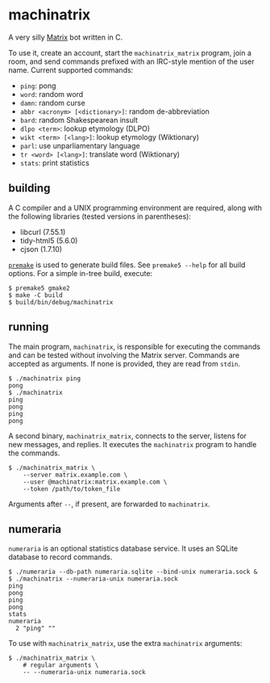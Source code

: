 # machinatrix

A very silly [Matrix](https://matrix.org) bot written in C.

To use it, create an account, start the `machinatrix_matrix` program, join a
room, and send commands prefixed with an IRC-style mention of the user name.
Current supported commands:

- `ping`: pong
- `word`: random word
- `damn`: random curse
- `abbr <acronym> [<dictionary>]`: random de-abbreviation
- `bard`: random Shakespearean insult
- `dlpo <term>`: lookup etymology (DLPO)
- `wikt <term> [<lang>]`: lookup etymology (Wiktionary)
- `parl`: use unparliamentary language
- `tr <word> [<lang>]`: translate word (Wiktionary)
- `stats`: print statistics

## building

A C compiler and a UNIX programming environment are required, along with the
following libraries (tested versions in parentheses):

- libcurl (7.55.1)
- tidy-html5 (5.6.0)
- cjson (1.7.10)

[`premake`](https://premake.github.io) is used to generate build files.  See
`premake5 --help` for all build options.  For a simple in-tree build, execute:

```
$ premake5 gmake2
$ make -C build
$ build/bin/debug/machinatrix
```

## running

The main program, `machinatrix`, is responsible for executing the commands and
can be tested without involving the Matrix server.  Commands are accepted as
arguments.  If none is provided, they are read from `stdin`.

    $ ./machinatrix ping
    pong
    $ ./machinatrix
    ping
    pong
    ping
    pong

A second binary, `machinatrix_matrix`, connects to the server, listens for new
messages, and replies.  It executes the `machinatrix` program to handle the
commands.

    $ ./machinatrix_matrix \
        --server matrix.example.com \
        --user @machinatrix:matrix.example.com \
        --token /path/to/token_file

Arguments after `--`, if present, are forwarded to `machinatrix`.

## numeraria

`numeraria` is an optional statistics database service.  It uses an SQLite
database to record commands.

    $ ./numeraria --db-path numeraria.sqlite --bind-unix numeraria.sock &
    $ ./machinatrix --numeraria-unix numeraria.sock
    ping
    pong
    ping
    pong
    stats
    numeraria
      2 "ping" ""

To use with `machinatrix_matrix`, use the extra `machinatrix` arguments:

    $ ./machinatrix_matrix \
        # regular arguments \
        -- --numeraria-unix numeraria.sock
